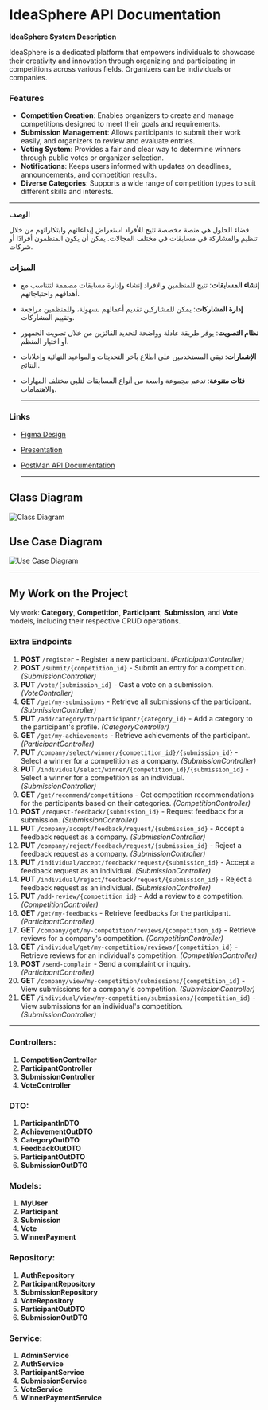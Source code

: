 # IdeaSphere API Documentation

**IdeaSphere System Description**

IdeaSphere is a dedicated platform that empowers individuals to showcase their creativity and innovation through organizing and participating in competitions across various fields. Organizers can be individuals or companies.

### Features

- **Competition Creation**: Enables organizers to create and manage competitions designed to meet their goals and requirements.
- **Submission Management**: Allows participants to submit their work easily, and organizers to review and evaluate entries.
- **Voting System**: Provides a fair and clear way to determine winners through public votes or organizer selection.
- **Notifications**: Keeps users informed with updates on deadlines, announcements, and competition results.
- **Diverse Categories**: Supports a wide range of competition types to suit different skills and interests.

---

**الوصف**

فضاء الحلول هي منصة مخصصة تتيح للأفراد استعراض إبداعاتهم وابتكاراتهم من خلال تنظيم والمشاركة في مسابقات في مختلف المجالات. يمكن أن يكون المنظمون أفرادًا أو شركات.

### الميزات

- **إنشاء المسابقات**: تتيح للمنظمين والافراد إنشاء وإدارة مسابقات مصممة لتتناسب مع أهدافهم واحتياجاتهم.
- **إدارة المشاركات**: يمكن للمشاركين تقديم أعمالهم بسهولة، وللمنظمين مراجعة وتقييم المشاركات.
- **نظام التصويت**: يوفر طريقة عادلة وواضحة لتحديد الفائزين من خلال تصويت الجمهور أو اختيار المنظم.
- **الإشعارات**: تبقي المستخدمين على اطلاع بآخر التحديثات والمواعيد النهائية وإعلانات النتائج.
- **فئات متنوعة**: تدعم مجموعة واسعة من أنواع المسابقات لتلبي مختلف المهارات والاهتمامات.
 
  ---
### Links

- [Figma Design](https://www.figma.com/proto/oUBCUch383eDZlzbEHI1jv/IdeaSphere?node-id=61-497&p=f&t=1zzA4JYAwr813AdI-1&scaling=contain&content-scaling=fixed&page-id=0%3A1)
- [Presentation](https://www.canva.com/design/DAGbau1CiMA/fg470odHkUVnt0vgD1Unmg/edit)
- [PostMan API Documentation](https://documenter.getpostman.com/view/39709949/2sAYJAcwWX)
 
  ---

## Class Diagram

![Class Diagram](https://cdn.discordapp.com/attachments/1321830373256335403/1325847348890566749/IdeaSphereClassDiagram.drawio.png?ex=677d4711&is=677bf591&hm=544b66b3840b4305752da97ce688d9c900d7666a08bf0c9d47adc8376e722fe1&)

## Use Case Diagram

![Use Case Diagram](https://cdn.discordapp.com/attachments/1321830373256335403/1325964561186164766/ideaSphereUseCase.drawio.png?ex=677db43a&is=677c62ba&hm=db0d9c750d1284664d39951e937a190b0a289b3b464040db2fb2f33d58abb08a&)

---

## My Work on the Project

My work: **Category**, **Competition**, **Participant**, **Submission**, and **Vote** models, including their respective CRUD operations. 
### Extra Endpoints

1. **POST** `/register` - Register a new participant. *(ParticipantController)*
2. **POST** `/submit/{competition_id}` - Submit an entry for a competition. *(SubmissionController)*
3. **PUT** `/vote/{submission_id}` - Cast a vote on a submission. *(VoteController)*
4. **GET** `/get/my-submissions` - Retrieve all submissions of the participant. *(SubmissionController)*
5. **PUT** `/add/category/to/participant/{category_id}` - Add a category to the participant's profile. *(CategoryController)*
6. **GET** `/get/my-achievements` - Retrieve achievements of the participant. *(ParticipantController)*
7. **PUT** `/company/select/winner/{competition_id}/{submission_id}` - Select a winner for a competition as a company. *(SubmissionController)*
8. **PUT** `/individual/select/winner/{competition_id}/{submission_id}` - Select a winner for a competition as an individual. *(SubmissionController)*
9. **GET** `/get/recommend/competitions` - Get competition recommendations for the participants based on their categories. *(CompetitionController)*
10. **POST** `/request-feedback/{submission_id}` - Request feedback for a submission. *(SubmissionController)*
11. **PUT** `/company/accept/feedback/request/{submission_id}` - Accept a feedback request as a company. *(SubmissionController)*
12. **PUT** `/company/reject/feedback/request/{submission_id}` - Reject a feedback request as a company. *(SubmissionController)*
13. **PUT** `/individual/accept/feedback/request/{submission_id}` - Accept a feedback request as an individual. *(SubmissionController)*
14. **PUT** `/individual/reject/feedback/request/{submission_id}` - Reject a feedback request as an individual. *(SubmissionController)*
15. **PUT** `/add-review/{competition_id}` - Add a review to a competition. *(CompetitionController)*
16. **GET** `/get/my-feedbacks` - Retrieve feedbacks for the participant. *(ParticipantController)*
17. **GET** `/company/get/my-competition/reviews/{competition_id}` - Retrieve reviews for a company's competition. *(CompetitionController)*
18. **GET** `/individual/get/my-competition/reviews/{competition_id}` - Retrieve reviews for an individual's competition. *(CompetitionController)*
19. **POST** `/send-complain` - Send a complaint or inquiry. *(ParticipantController)*
20. **GET** `/company/view/my-competition/submissions/{competition_id}` - View submissions for a company's competition. *(SubmissionController)*
21. **GET** `/individual/view/my-competition/submissions/{competition_id}` - View submissions for an individual's competition. *(SubmissionController)*

---

### Controllers:

1. **CompetitionController**
2. **ParticipantController**
3. **SubmissionController**
4. **VoteController**

### DTO:

1. **ParticipantInDTO**
2. **AchievementOutDTO**
3. **CategoryOutDTO**
4. **FeedbackOutDTO**
5. **ParticipantOutDTO**
6. **SubmissionOutDTO**

### Models:

1. **MyUser**
2. **Participant**
3. **Submission**
4. **Vote**
5. **WinnerPayment**

### Repository:

1. **AuthRepository**
2. **ParticipantRepository**
3. **SubmissionRepository**
4. **VoteRepository**
5. **ParticipantOutDTO**
6. **SubmissionOutDTO**

### Service:

1. **AdminService**
2. **AuthService**
3. **ParticipantService**
4. **SubmissionService**
5. **VoteService**
6. **WinnerPaymentService**




